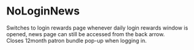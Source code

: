 # NoLoginNews
Switches to login rewards page whenever daily login rewards window is opened, news page can still be accessed from the back arrow.  
Closes 12month patron bundle pop-up when logging in.  
